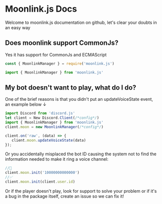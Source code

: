 # Moonlink.js Docs 
Welcome to moonlink.js documentation on github, let's clear your doubts in an easy way
## Does moonlink support CommonJs?
Yes it has support for CommonJs and ECMAScript 
```js
const { MoonlinkManager } = require('moonlink.js')
```
```js
import { MoonlinkManager } from 'moonlink.js'
```
## My bot doesn't want to play, what do I do?
One of the brief reasons is that you didn't put an updateVoiceState event, an example below ↓
```js
import Discord from 'discord.js'
let client = New Discord.Client(/*config*/)
import { MoonlinkManager } from 'moonlink.js'
client.moon = new MoonlinkManager(/*config*/)

client.on('raw', (data) => {
   client.moon.updateVoiceState(data)
});

```
Or you accidentally misplaced the bot ID causing the system not to find the information needed to make it ring a voice channel:
```js
//🚫
client.moon.init('10000000000000')
//✅
client.moon.init(client.user.id)
```
Or if the player doesn't play, look for support to solve your problem or if it's a bug in the package itself, create an issue so we can fix it!

